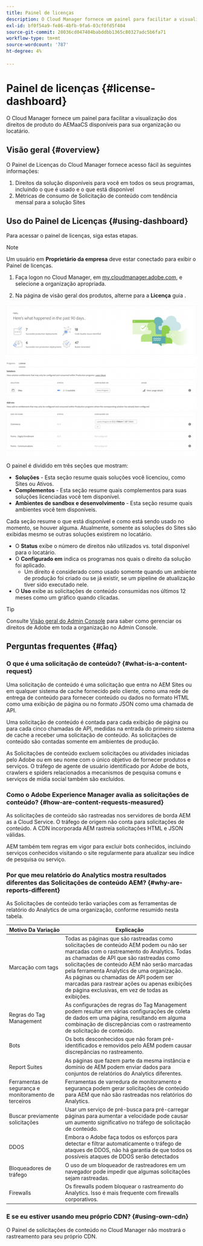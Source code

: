 ```yaml
---
title: Painel de licenças
description: O Cloud Manager fornece um painel para facilitar a visualização dos direitos de produto do AEMaaCS disponíveis para sua organização ou locatário.
exl-id: bf0f54a9-fe86-4bfb-9fa6-03cf0fd5f404
source-git-commit: 28036cd047404babddbb1365c80327adc5b6fa71
workflow-type: tm+mt
source-wordcount: '787'
ht-degree: 4%

---
```


# Painel de licenças {#license-dashboard}

O Cloud Manager fornece um painel para facilitar a visualização dos direitos de produto do AEMaaCS disponíveis para sua organização ou locatário.

## Visão geral {#overview}

O Painel de Licenças do Cloud Manager fornece acesso fácil às seguintes informações:

1. Direitos da solução disponíveis para você em todos os seus programas, incluindo o que é usado e o que está disponível
1. Métricas de consumo de Solicitação de conteúdo com tendência mensal para a solução Sites

## Uso do Painel de Licenças {#using-dashboard}

Para acessar o painel de licenças, siga estas etapas.

>[!NOTE]
>
>Um usuário em **Proprietário da empresa** deve estar conectado para exibir o Painel de licenças.

1. Faça logon no Cloud Manager, em [my.cloudmanager.adobe.com](https://my.cloudmanager.adobe.com/), e selecione a organização apropriada.

1. Na página de visão geral dos produtos, alterne para a **Licença** guia .

![Painel de licenças](assets/license-dashboard.png)

O painel é dividido em três seções que mostram:

* **Soluções** - Esta seção resume quais soluções você licenciou, como Sites ou Ativos.
* **Complementos** - Esta seção resume quais complementos para suas soluções licenciadas você tem disponível.
* **Ambientes de sandbox e desenvolvimento** - Esta seção resume quais ambientes você tem disponíveis.

Cada seção resume o que está disponível e como está sendo usado no momento, se houver alguma. Atualmente, somente as soluções do Sites são exibidas mesmo se outras soluções existirem no locatário.

* O **Status** exibe o número de direitos não utilizados vs. total disponível para o locatário.
* O **Configurado em** indica os programas nos quais o direito da solução foi aplicado.
   * Um direito é considerado como usado somente quando um ambiente de produção foi criado ou se já existir, se um pipeline de atualização tiver sido executado nele.
* O **Uso** exibe as solicitações de conteúdo consumidas nos últimos 12 meses como um gráfico quando clicadas.

>[!TIP]
>
>Consulte [Visão geral do Admin Console](https://helpx.adobe.com/br/enterprise/using/admin-console.html) para saber como gerenciar os direitos de Adobe em toda a organização no Admin Console.

## Perguntas frequentes  {#faq}

### O que é uma solicitação de conteúdo? {#what-is-a-content-request}

Uma solicitação de conteúdo é uma solicitação que entra no AEM Sites ou em qualquer sistema de cache fornecido pelo cliente, como uma rede de entrega de conteúdo para fornecer conteúdo ou dados no formato HTML como uma exibição de página ou no formato JSON como uma chamada de API.

Uma solicitação de conteúdo é contada para cada exibição de página ou para cada cinco chamadas de API, medidas na entrada do primeiro sistema de cache a receber uma solicitação de conteúdo. As solicitações de conteúdo são contadas somente em ambientes de produção.

As Solicitações de conteúdo excluem solicitações ou atividades iniciadas pelo Adobe ou em seu nome com o único objetivo de fornecer produtos e serviços. O tráfego de agente de usuário identificado por Adobe de bots, crawlers e spiders relacionados a mecanismos de pesquisa comuns e serviços de mídia social também são excluídos.

### Como o Adobe Experience Manager avalia as solicitações de conteúdo? {#how-are-content-requests-measured}

As solicitações de conteúdo são rastreadas nos servidores de borda AEM as a Cloud Service. O tráfego de origem não conta para solicitações de conteúdo. A CDN incorporada AEM rastreia solicitações HTML e JSON válidas.

AEM também tem regras em vigor para excluir bots conhecidos, incluindo serviços conhecidos visitando o site regularmente para atualizar seu índice de pesquisa ou serviço.

### Por que meu relatório do Analytics mostra resultados diferentes das Solicitações de conteúdo AEM? {#why-are-reports-different}

As Solicitações de conteúdo terão variações com as ferramentas de relatório do Analytics de uma organização, conforme resumido nesta tabela.

| Motivo Da Variação | Explicação |
|---|---|
| Marcação com tags | Todas as páginas que são rastreadas como solicitações de conteúdo AEM podem ou não ser marcadas com o rastreamento do Analytics. Todas as chamadas de API que são rastreadas como solicitações de conteúdo AEM não serão marcadas pela ferramenta Analytics de uma organização.<br>As páginas ou chamadas de API podem ser marcadas para rastrear ações ou apenas exibições de página exclusivas, em vez de todas as exibições. |
| Regras do Tag Management | As configurações de regras do Tag Management podem resultar em várias configurações de coleta de dados em uma página, resultando em alguma combinação de discrepâncias com o rastreamento de solicitação de conteúdo. |
| Bots | Os bots desconhecidos que não foram pré-identificados e removidos pelo AEM podem causar discrepâncias no rastreamento. |
| Report Suites | As páginas que fazem parte da mesma instância e domínio de AEM podem enviar dados para conjuntos de relatórios do Analytics diferentes. |
| Ferramentas de segurança e monitoramento de terceiros | Ferramentas de varredura de monitoramento e segurança podem gerar solicitações de conteúdo para AEM que não são rastreadas nos relatórios do Analytics. |
| Buscar previamente solicitações | Usar um serviço de pré-busca para pré-carregar páginas para aumentar a velocidade pode causar um aumento significativo no tráfego de solicitação de conteúdo. |
| DDOS | Embora o Adobe faça todos os esforços para detectar e filtrar automaticamente o tráfego de ataques de DDOS, não há garantia de que todos os possíveis ataques de DDOS serão detectados |
| Bloqueadores de tráfego | O uso de um bloqueador de rastreadores em um navegador pode impedir que algumas solicitações sejam rastreadas. |
| Firewalls | Os firewalls podem bloquear o rastreamento do Analytics. Isso é mais frequente com firewalls corporativos. |

### E se eu estiver usando meu próprio CDN? {#using-own-cdn}

O Painel de solicitações de conteúdo no Cloud Manager não mostrará o rastreamento para seu próprio CDN.

